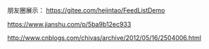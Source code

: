 朋友圈展示：
https://gitee.com/hejintao/FeedListDemo

https://www.jianshu.com/p/5ba9b12ec933


http://www.cnblogs.com/chivas/archive/2012/05/16/2504006.html
